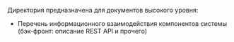Директория предназначена для документов высокого уровня:
- Перечень информационного взаимодействия компонентов системы (бэк-фронт: описание REST API и прочего)
